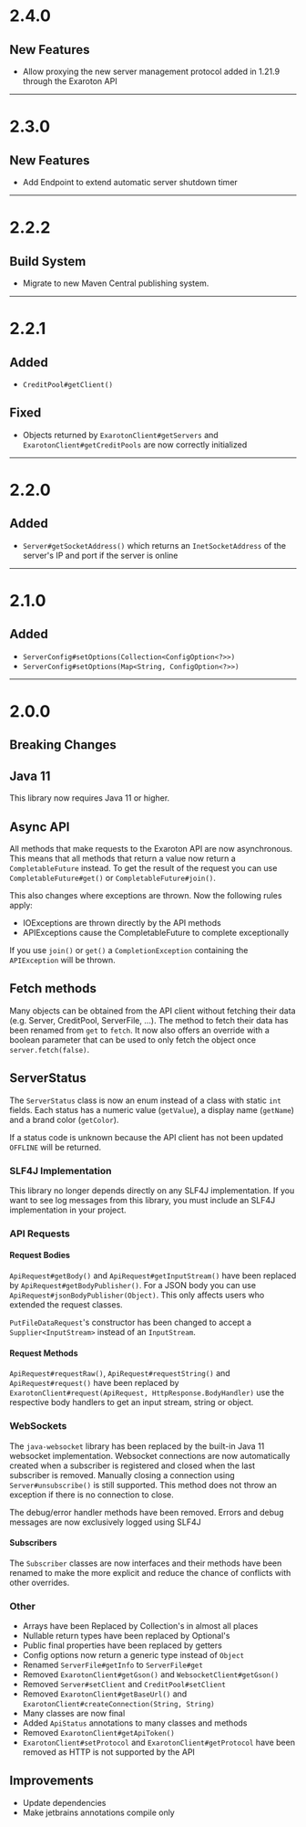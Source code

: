 # 2.4.0
## New Features
- Allow proxying the new server management protocol added in 1.21.9 through the Exaroton API

---

# 2.3.0
## New Features
- Add Endpoint to extend automatic server shutdown timer

---

# 2.2.2
## Build System
- Migrate to new Maven Central publishing system.

---

# 2.2.1
## Added
- `CreditPool#getClient()`

## Fixed
- Objects returned by `ExarotonClient#getServers` and `ExarotonClient#getCreditPools` are now correctly initialized

---

# 2.2.0

## Added
- `Server#getSocketAddress()` which returns an `InetSocketAddress` of the server's IP and port if the server is online

---

# 2.1.0

## Added
- `ServerConfig#setOptions(Collection<ConfigOption<?>>)`
- `ServerConfig#setOptions(Map<String, ConfigOption<?>>)`

---

# 2.0.0

## Breaking Changes
## Java 11
This library now requires Java 11 or higher.

## Async API
All methods that make requests to the Exaroton API are now asynchronous. This means that all methods that return a value
now return a `CompletableFuture` instead. To get the result of the request you can use `CompletableFuture#get()` or
`CompletableFuture#join()`.

This also changes where exceptions are thrown. Now the following rules apply:
- IOExceptions are thrown directly by the API methods
- APIExceptions cause the CompletableFuture to complete exceptionally

If you use `join()` or `get()` a `CompletionException` containing the `APIException` will be thrown.

## Fetch methods
Many objects can be obtained from the API client without fetching their data (e.g. Server, CreditPool, ServerFile, ...).
The method to fetch their data has been renamed from `get` to `fetch`. It now also offers an override with a boolean
parameter that can be used to only fetch the object once `server.fetch(false)`.

## ServerStatus
The `ServerStatus` class is now an enum instead of a class with static `int` fields. Each status has a numeric
value (`getValue`), a display name (`getName`) and a brand color (`getColor`).

If a status code is unknown because the API client has not been updated `OFFLINE` will be returned.

### SLF4J Implementation
This library no longer depends directly on any SLF4J implementation. If you want to see log messages
from this library, you must include an SLF4J implementation in your project.

### API Requests

#### Request Bodies
`ApiRequest#getBody()` and `ApiRequest#getInputStream()` have been replaced by `ApiRequest#getBodyPublisher()`. For a
JSON body you can use `ApiRequest#jsonBodyPublisher(Object)`. This only affects users who extended the request classes.

`PutFileDataRequest`'s constructor has been changed to accept a `Supplier<InputStream>` instead of an `InputStream`.

#### Request Methods
`ApiRequest#requestRaw()`, `ApiRequest#requestString()` and `ApiRequest#request()` have been replaced by
`ExarotonClient#request(ApiRequest, HttpResponse.BodyHandler)` use the respective body handlers to get an input stream,
string or object.

### WebSockets
The `java-websocket` library has been replaced by the built-in Java 11 websocket implementation. Websocket connections
are now automatically created when a subscriber is registered and closed when the last subscriber is removed. Manually
closing a connection using `Server#unsubscribe()` is still supported. This method does not throw an exception if there
is no connection to close.

The debug/error handler methods have been removed. Errors and debug messages are now  exclusively logged using SLF4J

#### Subscribers
The `Subscriber` classes are now interfaces and their methods have been renamed to make the more explicit and reduce
the chance of conflicts with other overrides.

### Other
- Arrays have been Replaced by Collection's in almost all places
- Nullable return types have been replaced by Optional's
- Public final properties have been replaced by getters
- Config options now return a generic type instead of `Object`
- Renamed `ServerFile#getInfo` to `ServerFile#get`
- Removed `ExarotonClient#getGson()` and `WebsocketClient#getGson()`
- Removed `Server#setClient` and `CreditPool#setClient`
- Removed `ExarotonClient#getBaseUrl()` and `ExarotonClient#createConnection(String, String)`
- Many classes are now final
- Added `ApiStatus` annotations to many classes and methods
- Removed `ExarotonClient#getApiToken()`
- `ExarotonClient#setProtocol` and `ExarotonClient#getProtocol` have been removed as HTTP is not supported by the API

## Improvements
- Update dependencies
- Make jetbrains annotations compile only
